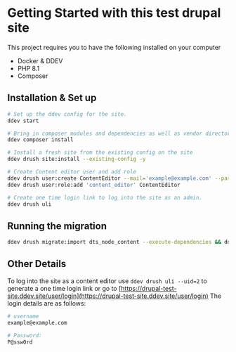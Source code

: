 # Getting Started with this test drupal site

This project requires you to have the following installed on your computer
- Docker & DDEV
- PHP 8.1
- Composer

## Installation & Set up

```bash
# Set up the ddev config for the site.
ddev start

# Bring in composer modules and dependencies as well as vendor directory.
ddev composer install

# Install a fresh site from the existing config on the site
ddev drush site:install --existing-config -y

# Create Content editor user and add role
ddev drush user:create ContentEditor --mail='example@example.com' --password='P@ssw0rd'
ddev drush user:role:add 'content_editor' ContentEditor

# Create one time login link to log into the site as an admin.
ddev drush uli
```

## Running the migration
```bash
ddev drush migrate:import dts_node_content --execute-dependencies && ddev drush cr
```

## Other Details
To log into the site as a content editor use `ddev drush uli --uid=2` to generate a one time login link or
go to [https://drupal-test-site.ddev.site/user/login](https://drupal-test-site.ddev.site/user/login) The login details
are as follows:

```bash
# username
example@example.com

# Password:
P@ssw0rd
```
